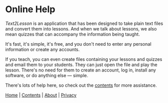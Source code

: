 # Online Help

_Text2Lesson_ is an application that has been designed to take plain text files
and convert them into lessons. And when we talk about lessons, we also mean
quizzes that can accompany the information being taught.

It's fast, it's simple, it's free, and you don't need to enter any personal
information or create any accounts.

If you teach, you can even create files containing your lessons and quizzes and
email them to your students. They can just open the file and play the lesson.
There's no need for them to create an account, log in, install any software, or
do anything else — simple.

There's lots of help here, so check out the [contents](./contents.md) for more
assistance.

[Home](./index.md) | [Contents](./contents.md) | [About](./about.md) | [Privacy](./privacy.md)
